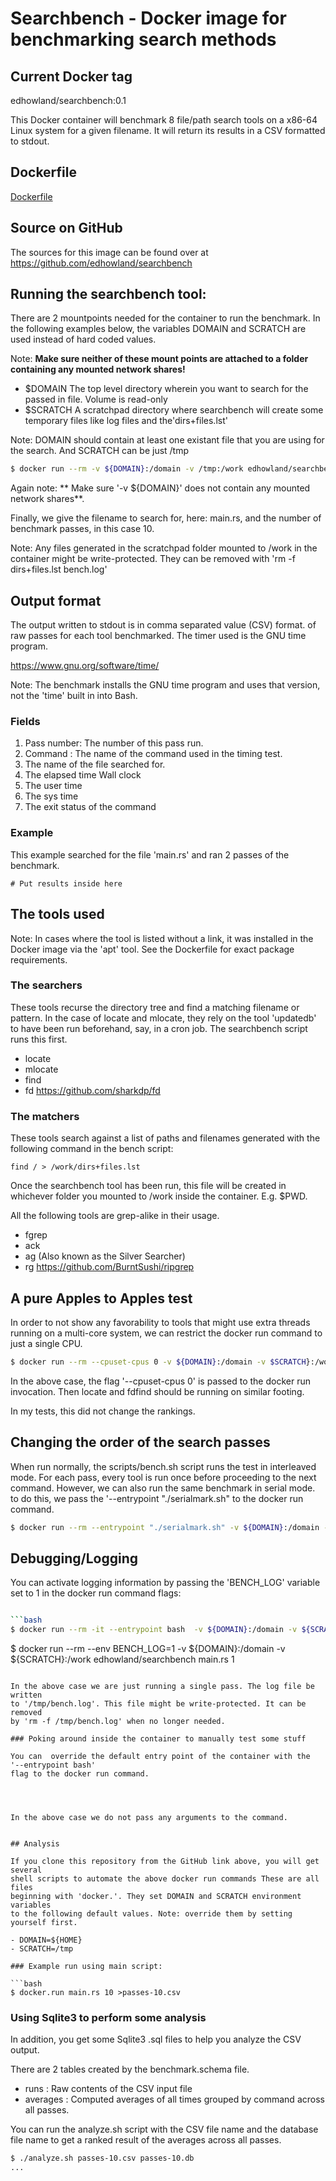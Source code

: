 # Searchbench - Docker image for benchmarking search methods

## Current Docker tag

edhowland/searchbench:0.1

This Docker container will benchmark 8 file/path search tools on a x86-64 Linux
system for a given filename. It will return its results in a CSV formatted to stdout.

## Dockerfile

[Dockerfile](https://github.com/edhowland/searchbench/blob/master/Dockerfile "Dockerfile used to build this image")


## Source on GitHub

The sources for this image can be found over at <https://github.com/edhowland/searchbench>

## Running the searchbench tool:

There are 2 mountpoints needed for the container to run the benchmark.
In the following examples below, the variables DOMAIN and SCRATCH are used instead
of hard coded values.

Note: **Make sure neither of these mount points are attached to a folder
containing any mounted network shares!**

- $DOMAIN The top level directory wherein you want to search for the passed in file. Volume is read-only
- $SCRATCH A scratchpad directory where searchbench will create some temporary files like log files and the'dirs+files.lst'

Note: DOMAIN should contain at least one existant file that you are using for the search.
And SCRATCH can be just /tmp

```bash
$ docker run --rm -v ${DOMAIN}:/domain -v /tmp:/work edhowland/searchbench main.rs 10
```

Again note: ** Make sure '-v ${DOMAIN}' does not contain any mounted network shares**.

Finally, we give the filename to search for, here: main.rs,  and the number of benchmark
passes, in this case 10.

Note: Any files generated in the scratchpad folder mounted to /work in the container
might be write-protected. They can be removed with 'rm -f dirs+files.lst bench.log'


## Output format

The output written to  stdout is in comma separated value (CSV) format.
of raw passes for each tool benchmarked. The timer used is the GNU time program.

<https://www.gnu.org/software/time/>


Note: The benchmark installs the GNU time program and uses that version, not the 'time'
built in into Bash.

### Fields

1. Pass number: The number of this pass run.
2. Command : The name of the command used in the timing test.
3. The name of the file searched for.
4. The elapsed time Wall clock
5. The user time
6. The sys time
7. The exit status of the command

### Example

This example searched for the file 'main.rs' and ran 2 passes of the benchmark.

```
# Put results inside here
```


## The tools used

Note: In cases where the tool is listed without a link, it was installed in
the Docker image via the 'apt' tool. See the Dockerfile for exact package
requirements.

### The searchers

These tools recurse the directory tree and find a matching filename or pattern.
In the case of locate and mlocate, they rely on the tool 'updatedb' to have been
run beforehand, say, in a cron job. The searchbench script runs this first.

- locate
- mlocate
- find
- fd <https://github.com/sharkdp/fd>

### The matchers

These tools search against a list of paths and filenames generated with the
following command in the bench script:

```
find / > /work/dirs+files.lst
```

Once the searchbench tool has been run, this file will be created in  whichever
folder you mounted to /work  inside the container. E.g. $PWD.

All the following tools are grep-alike in their usage.

- fgrep
- ack
- ag (Also known as the Silver Searcher)
- rg <https://github.com/BurntSushi/ripgrep>

## A pure Apples to Apples test

In order to not show any favorability to tools that might use extra threads
running on a multi-core system, we can restrict the docker run command to just
a single CPU.

```bash
$ docker run --rm --cpuset-cpus 0 -v ${DOMAIN}:/domain -v $SCRATCH}:/work edhowland/searchbench main.rs 10
```

In the above case, the flag '--cpuset-cpus 0' is passed to the docker run invocation.
Then locate and fdfind should be running on similar footing.

In my tests, this did not change the rankings.

## Changing the order of the search passes

When run normally, the scripts/bench.sh script runs the test in interleaved
mode. For each pass, every tool is run once before proceeding to the next
command. However, we can also run the same benchmark in serial mode. to do this,
we pass the '--entrypoint "./serialmark.sh" to the docker run command.


```bash
$ docker run --rm --entrypoint "./serialmark.sh" -v ${DOMAIN}:/domain -v $PSCRATCH}:/work edhowland/searchbench main.rs 10
```




## Debugging/Logging

You can activate logging information by passing the 'BENCH_LOG' variable set to 1
in the docker run command flags:

```bash

```bash
$ docker run --rm -it --entrypoint bash  -v ${DOMAIN}:/domain -v ${SCRATCH}:/work edhowland/searchbench
```
$ docker run --rm --env BENCH_LOG=1 -v ${DOMAIN}:/domain -v ${SCRATCH}:/work edhowland/searchbench main.rs 1
```

In the above case we are just running a single pass. The log file be written
to '/tmp/bench.log'. This file might be write-protected. It can be removed
by 'rm -f /tmp/bench.log' when no longer needed.

### Poking around inside the container to manually test some stuff

You can  override the default entry point of the container with the  '--entrypoint bash'
flag to the docker run command.




In the above case we do not pass any arguments to the command.


## Analysis

If you clone this repository from the GitHub link above, you will get several
shell scripts to automate the above docker run commands These are all files
beginning with 'docker.'. They set DOMAIN and SCRATCH environment variables
to the following default values. Note: override them by setting yourself first.

- DOMAIN=${HOME}
- SCRATCH=/tmp

### Example run using main script:

```bash
$ docker.run main.rs 10 >passes-10.csv
```

### Using Sqlite3 to perform some analysis

In addition, you get some Sqlite3 .sql files to help you analyze the CSV output.

There are 2 tables  created by the benchmark.schema file.

- runs : Raw contents of the CSV input file
- averages :  Computed averages of all times grouped by command across all passes.


You can run the analyze.sh script with the CSV file name and the database file name
to get a ranked result of the averages across all passes.

```bash
$ ./analyze.sh passes-10.csv passes-10.db
...
```
